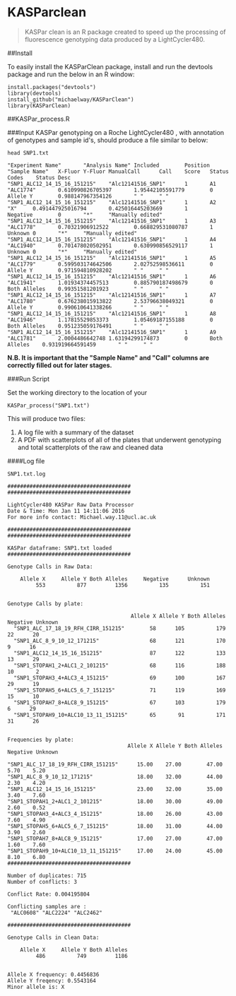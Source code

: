 # KASParclean

> KASPar clean is an R package created to speed up the processing of fluorescence genotyping data produced by a LightCycler480.

##Install

To easily install the KASParClean package, install and run the devtools package and run the below in an R window:
```
install.packages("devtools")
library(devtools)
install_github("michaelway/KASParClean")
library(KASParClean)
```

##KASPar_process.R

###Input
 KASPar genotyping on a Roche LightCycler480 , with annotation of genotypes and sample id's, should produce a file similar to below:
```
head SNP1.txt

"Experiment Name"       "Analysis Name" Included        Position        "Sample Name"   X-Fluor Y-Fluor ManualCall      Call    Score   Status Codes    Status Desc
"SNP1_ALC12_14_15_16_151215"    "Alc12141516_SNP1"      1       A1      "ALC1774"       0.610990826705397       1.95442105591779        0       Allele Y        0.988147967354126       " "     " "
"SNP1_ALC12_14_15_16_151215"    "Alc12141516_SNP1"      1       A2      "X"     0.491447925016794       0.425016445203669       1       Negative        0       "*"     "Manually edited"
"SNP1_ALC12_14_15_16_151215"    "Alc12141516_SNP1"      1       A3      "ALC1778"       0.70321906912522        0.668829531080787       1       Unknown 0       "*"     "Manually edited"
"SNP1_ALC12_14_15_16_151215"    "Alc12141516_SNP1"      1       A4      "ALC1940"       0.701478020502951       0.630990856529117       1       Unknown 0       "*"     "Manually edited"
"SNP1_ALC12_14_15_16_151215"    "Alc12141516_SNP1"      1       A5      "ALC1779"       0.599503174642506       2.02752598536611        0       Allele Y        0.971594810928202       " "     " "
"SNP1_ALC12_14_15_16_151215"    "Alc12141516_SNP1"      1       A6      "ALC1941"       1.01934374457513        0.885790187498679       0       Both Alleles    0.99351581201923        " "     " "
"SNP1_ALC12_14_15_16_151215"    "Alc12141516_SNP1"      1       A7      "ALC1780"       0.676238015913822       2.53796638049321        0       Allele Y        0.990610641338266       " "     " "
"SNP1_ALC12_14_15_16_151215"    "Alc12141516_SNP1"      1       A8      "ALC1946"       1.17815529853373        1.05469187155188        0       Both Alleles    0.951235059176491       " "     " "
"SNP1_ALC12_14_15_16_151215"    "Alc12141516_SNP1"      1       A9      "ALC1781"       2.0004486642748 1.63194299174873        0       Both Alleles    0.931919664591459       " "     " "
```
**N.B. It is important that the "Sample Name" and "Call" columns are correctly filled out for later stages.**

###Run Script

Set the working directory to the location of your 
```
KASPar_process("SNP1.txt")
```
This will produce two files:
1. A log file with a summary of the dataset
2. A PDF with scatterplots of all of the plates that underwent genotyping and total scatterplots of the raw and cleaned data

####Log file

```
SNP1.txt.log

#######################################
#######################################

LightCycler480 KASPar Raw Data Processor
Date & Time: Mon Jan 11 14:11:06 2016 
For more info contact: Michael.way.11@ucl.ac.uk 

#######################################
#######################################

KASPar dataframe: SNP1.txt loaded
#######################################

Genotype Calls in Raw Data:

    Allele X     Allele Y Both Alleles     Negative      Unknown 
         553          877         1356          135          151 


Genotype Calls by plate:
                                      
                                       Allele X Allele Y Both Alleles Negative Unknown
  "SNP1_ALC_17_18_19_RFH_CIRR_151215"        58      105          179       22      20
  "SNP1_ALC_8_9_10_12_171215"                68      121          170        9      16
  "SNP1_ALC12_14_15_16_151215"               87      122          133       13      29
  "SNP1_STOPAH1_2+ALC1_2_101215"             68      116          188       10       2
  "SNP1_STOPAH3_4+ALC3_4_151215"             69      100          167       29      19
  "SNP1_STOPAH5_6+ALC5_6_7_151215"           71      119          169       15      10
  "SNP1_STOPAH7_8+ALC8_9_151215"             67      103          179        6      29
  "SNP1_STOPAH9_10+ALC10_13_11_151215"       65       91          171       31      26


Frequencies by plate:
                                      Allele X Allele Y Both Alleles Negative Unknown
                                                                                     
"SNP1_ALC_17_18_19_RFH_CIRR_151215"      15.00    27.00        47.00     5.70    5.20
"SNP1_ALC_8_9_10_12_171215"              18.00    32.00        44.00     2.30    4.20
"SNP1_ALC12_14_15_16_151215"             23.00    32.00        35.00     3.40    7.60
"SNP1_STOPAH1_2+ALC1_2_101215"           18.00    30.00        49.00     2.60    0.52
"SNP1_STOPAH3_4+ALC3_4_151215"           18.00    26.00        43.00     7.60    4.90
"SNP1_STOPAH5_6+ALC5_6_7_151215"         18.00    31.00        44.00     3.90    2.60
"SNP1_STOPAH7_8+ALC8_9_151215"           17.00    27.00        47.00     1.60    7.60
"SNP1_STOPAH9_10+ALC10_13_11_151215"     17.00    24.00        45.00     8.10    6.80
#######################################

Number of duplicates: 715 
Number of conflicts: 3 

Conflict Rate: 0.004195804 

Conflicting samples are :
 "ALC0608" "ALC2224" "ALC2462"

#######################################

Genotype Calls in Clean Data:

    Allele X     Allele Y Both Alleles 
         486          749         1186 


Allele X frequency: 0.4456836
Allele Y freqency: 0.5543164
Minor allele is: X

```
